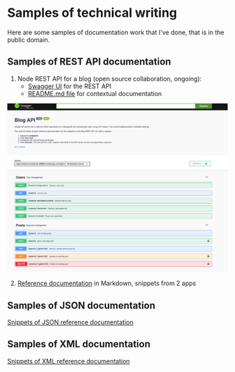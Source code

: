 
# Samples of technical writing

Here are some samples of documentation work that I've done, that is in the public domain.

## Samples of REST API documentation
1. Node REST API for a blog (open source collaboration, ongoing):
   - [Swagger UI](https://stark-brushlands-58685.herokuapp.com/api/v1/?fbclid=IwAR0o2XF4g0WLvmdc_3mahMy4f9IjZb1l2cYIROoz_SGRwJdogrI1Z2_Ld3A) for the REST API
   - [README.md file](https://github.com/madalina/node-rest-api) for contextual documentation  

![Blogi API](/img/blog_api.png)

2. [Reference documentation](REST-documentation.md) in Markdown, snippets from 2 apps


## Samples of JSON documentation
[Snippets of JSON reference documentation](JSON-documentation.md)

## Samples of XML documentation
[Snippets of XML reference documentation](XML-documentation.md)

